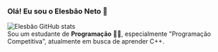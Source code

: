 
### Olá! Eu sou o Elesbão Neto 👋


![Elesbão GitHub stats](https://github-readme-stats.vercel.app/api?username=elesbaodev&show_icons=true&theme=tokyonight)
<br>
Sou um estudante de <strong>Programação</strong> 👨‍💻, especialmente "Programação Competitiva", atualmente em busca de aprender C++.
